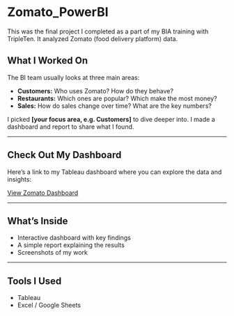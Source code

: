# Zomato_PowerBI
This was the final project I completed as a part of my BIA training with TripleTen. It analyzed Zomato (food delivery platform) data. 
## What I Worked On

The BI team usually looks at three main areas:

- **Customers:** Who uses Zomato? How do they behave?  
- **Restaurants:** Which ones are popular? Which make the most money?  
- **Sales:** How do sales change over time? What are the key numbers?  

I picked **[your focus area, e.g. Customers]** to dive deeper into. I made a dashboard and report to share what I found.

---

## Check Out My Dashboard

Here’s a link to my Tableau dashboard where you can explore the data and insights:

[ View Zomato Dashboard](https://public.tableau.com/app/profile/sairamya.macha/viz/Final_Project_17495725507520/Story1?publish=yes)

---

## What’s Inside

- Interactive dashboard with key findings  
- A simple report explaining the results  
- Screenshots of my work  

---

## Tools I Used

- Tableau  
- Excel / Google Sheets  
